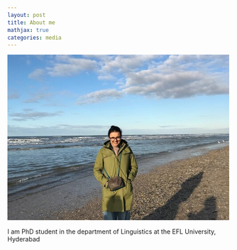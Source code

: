 ```yaml
---
layout: post
title: About me
mathjax: true
categories: media
---
```


![Netherlands](website_profile.jpg)


I am PhD student in the department of Linguistics at the EFL University, Hyderabad
